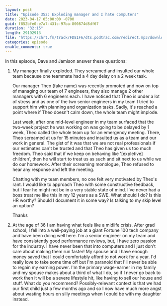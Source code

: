 ```yaml
---
layout: post
title: "Episode 352: Exploding manager and I hate computers"
date: 2023-04-17 05:00:00 -0700
guid: f852bfe0-e7a7-431c-97ba-800874d8df67
duration: "32:15"
length: 29192913
file: "https://chrt.fm/track/FD81F6/dts.podtrac.com/redirect.mp3/download.softskills.audio/sse-352.mp3"
categories: episode
enable_comments: true
---
```


In this episode, Dave and Jamison answer these questions:

1. My manager finally exploded. They screamed and insulted our whole team because one teammate had a 4 day delay on a 2 week task.
   
   Our manager Theo (fake name) was recently promoted and now on top of managing our team of 7 engineers, they also manage 2 other managers with 6 engineers each. I have noticed that Theo is under a lot of stress and as one of the two senior engineers in my team I tried to support him with planning and organization tasks. Sadly, it's reached a point where if Theo doesn't calm down, the whole team might implode.
   
   Last week, after one mid-level engineer in my team surfaced that the two-week project he was working on was going to be delayed by 1 week, Theo called the whole team up for an emergency meeting. There, Theo screamed at us for 15 minutes and insulted us as a team and our work in general. The gist of it was that we are not real professionals if our estimates can't be trusted and that Theo has given us too much freedom. Theo said that if we keep on behaving like '[expletive] children', then he will start to treat us as such and sit next to us while we do our homework. After their screaming monologue, Theo refused to hear any response and left the meeting.
   
   Chatting with my team members, no one felt very motivated by Theo's rant. I would like to approach Theo with some constructive feedback, but I fear he might not be in a very stable state of mind. I’ve never had a boss treat me like this in my 12 years as a SWE. What should I do? Is this HR worthy? Should I document it in some way? Is talking to my skip level an option?
   
   Thanks

2. At the age of 36 I am having what feels like a midlife crisis. After grad school, I fell into a well-paying job at a giant Fortune 100 tech company and have been doing well here. I'm a senior engineer on my team and have consistently good performance reviews, but, I have zero passion for the industry. I have never been that into computers and I just don't care about making them run faster! My spouse and I have enough money saved that I could comfortably afford to not work for a year. I'd really love to take some time off but I'm paranoid that I'll never be able to regain my earning power. I'm the primary wage-earner in my family and my spouse makes about a third of what I do, so if I never go back to work then it will be a severe lifestyle hit, like having to sell our house and stuff. What do you recommend? Possibly-relevant context is that we had our first child just a few months ago and so I now have much more angst about wasting hours on silly meetings when I could be with my daughter instead.
